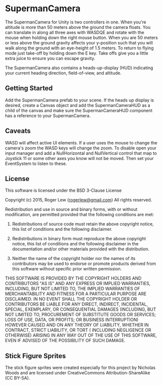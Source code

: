 SupermanCamera
==============

The SupermanCamera for Unity is two controllers in one. When you're altitude is 
more than 50 meters above the ground the camera floats. You can translate in 
along all three axes with WASDQE and rotate with the mouse when holding down the 
right mouse button. When you are 50 meters or less above the ground gravity 
affects your y-position such that you will walk along the ground with an
eye-height of 1.5 meters. To return to flying mode just take-off by holding down
the E key. Take offs give you a little extra juice to ensure you can escape
gravity.

The SupermanCamera also contains a heads-up-display (HUD) indicating your 
current heading direction, field-of-view, and altitude.

Getting Started
---------------

Add the SupermanCamera prefab to your scene. If the heads up display is desired,
create a Canvas object and add the SupermanCameraHUD as a child of the canvas
and make sure the SupermanCameraHUD component has a reference to your 
SupermanCamera.

Caveats
-------
WASD will affect active UI elements. If a user uses the mouse to change the 
camera's zoom the WASD keys will change the zoom. To disable open your input 
manager and add a NullHorizontal and NullVertical control that map to Joystick 
11 or some other axes you know will not be moved. Then set your EventSystem to
listen to these.


License
-------
This software is licensed under the BSD 3-Clause License

Copyright (c) 2015, Roger Lew (rogerlew@gmail.com)
All rights reserved.

Redistribution and use in source and binary forms, with or without modification, 
are permitted provided that the following conditions are met:

1. Redistributions of source code must retain the above copyright notice, this 
   list of conditions and the following disclaimer.

2. Redistributions in binary form must reproduce the above copyright notice, 
   this list of conditions and the following disclaimer in the documentation 
   and/or other materials provided with the distribution.

3. Neither the name of the copyright holder nor the names of its contributors 
   may be used to endorse or promote products derived from this software without 
   specific prior written permission.

THIS SOFTWARE IS PROVIDED BY THE COPYRIGHT HOLDERS AND CONTRIBUTORS "AS IS" AND 
ANY EXPRESS OR IMPLIED WARRANTIES, INCLUDING, BUT NOT LIMITED TO, THE IMPLIED 
WARRANTIES OF MERCHANTABILITY AND FITNESS FOR A PARTICULAR PURPOSE ARE 
DISCLAIMED. IN NO EVENT SHALL THE COPYRIGHT HOLDER OR CONTRIBUTORS BE LIABLE FOR 
ANY DIRECT, INDIRECT, INCIDENTAL, SPECIAL, EXEMPLARY, OR CONSEQUENTIAL DAMAGES 
(INCLUDING, BUT NOT LIMITED TO, PROCUREMENT OF SUBSTITUTE GOODS OR SERVICES; 
LOSS OF USE, DATA, OR PROFITS; OR BUSINESS INTERRUPTION) HOWEVER CAUSED AND ON 
ANY THEORY OF LIABILITY, WHETHER IN CONTRACT, STRICT LIABILITY, OR TORT (
INCLUDING NEGLIGENCE OR OTHERWISE) ARISING IN ANY WAY OUT OF THE USE OF THIS 
SOFTWARE, EVEN IF ADVISED OF THE POSSIBILITY OF SUCH DAMAGE.


Stick Figure Sprites
--------------------

The stick figure sprites were created especially for this project by Nicholas 
Woods and are licensed under CreativeCommons Attribution-ShareAlike (CC BY-SA).
